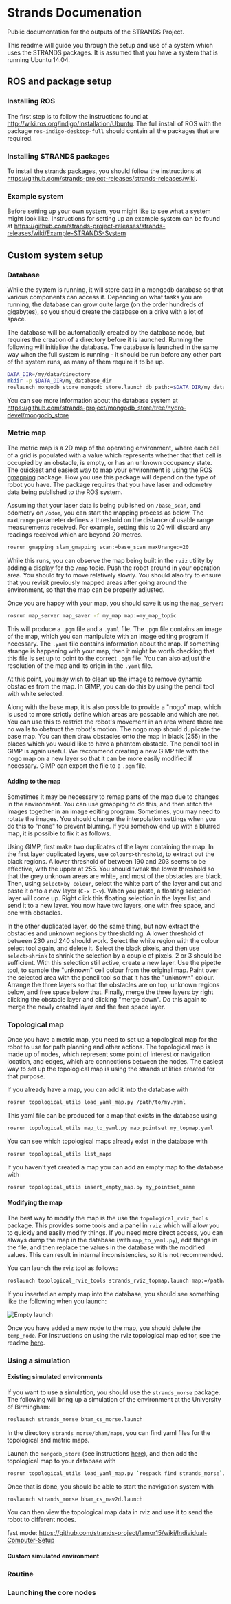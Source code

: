 # Strands Documenation
Public documentation for the outputs of the STRANDS Project. 

This readme will guide you through the setup and use of a system which uses the
STRANDS packages. It is assumed that you have a system that is running Ubuntu
14.04.

## ROS and package setup 
### Installing ROS

The first step is to follow the instructions found at
http://wiki.ros.org/indigo/Installation/Ubuntu. The full install of ROS with the
package `ros-indigo-desktop-full` should contain all the packages that are required.

### Installing STRANDS packages

To install the strands packages, you should follow the instructions at
https://github.com/strands-project-releases/strands-releases/wiki.

### Example system

Before setting up your own system, you might like to see what a system might
look like. Instructions for setting up an example system can be found at
https://github.com/strands-project-releases/strands-releases/wiki/Example-STRANDS-System

## Custom system setup

### Database

While the system is running, it will store data in a mongodb database so that
various components can access it. Depending on what tasks you are running, the
database can grow quite large (on the order hundreds of gigabytes), so you
should create the database on a drive with a lot of space.

The database will be automatically created by the database node, but requires
the creation of a directory before it is launched. Running the following will
initialise the database. The database is launched in the same way when the full
system is running - it should be run before any other part of the system runs,
as many of them require it to be up.

```sh
DATA_DIR=/my/data/directory
mkdir -p $DATA_DIR/my_database_dir
roslaunch mongodb_store mongodb_store.launch db_path:=$DATA_DIR/my_database_dir
```

You can see more information about the database system at
https://github.com/strands-project/mongodb_store/tree/hydro-devel/mongodb_store

### Metric map

The metric map is a 2D map of the operating environment, where each cell of a
grid is populated with a value which represents whether that that cell is
occupied by an obstacle, is empty, or has an unknown occupancy state. The
quickest and easiest way to map your environment is using the
[ROS gmapping](http://wiki.ros.org/gmapping) package. How you use this package
will depend on the type of robot you have. The package requires that you have
laser and odometry data being published to the ROS system.

Assuming that your laser data is being published on `/base_scan`, and odometry
on `/odom`, you can start the mapping process as below. The
`maxUrange` parameter defines a threshold on the distance of usable range
measurements received. For example, setting this to 20 will discard any readings
received which are beyond 20 metres.

```sh
rosrun gmapping slam_gmapping scan:=base_scan maxUrange:=20
```

While this runs, you can observe the map being built in the `rviz` utility by
adding a display for the `/map` topic. Push the robot around in your operation
area. You should try to move relatively slowly. You should also try to ensure
that you revisit previously mapped areas after going around the environment, so
that the map can be properly adjusted.

Once you are happy with your map, you should save it using the
[`map_server`](http://wiki.ros.org/map_server):

```sh
rosrun map_server map_saver -f my_map map:=my_map_topic
```

This will produce a `.pgm` file and a `.yaml` file. The `.pgm` file contains an
image of the map, which you can manipulate with an image editing program if
necessary. The `.yaml` file contains information about the map. If something
strange is happening with your map, then it might be worth checking that this
file is set up to point to the correct `.pgm` file. You can also adjust the
resolution of the map and its origin in the `.yaml` file.

At this point, you may wish to clean up the image to remove dynamic obstacles
from the map. In GIMP, you can do this by using the pencil tool with white
selected.

Along with the base map, it is also possible to provide a "nogo" map, which is
used to more strictly define which areas are passable and which are not. You can
use this to restrict the robot's movement in an area where there are no walls to
obstruct the robot's motion. The nogo map should duplicate the base map. You can
then draw obstacles onto the map in black (255) in the places which you would
like to have a phantom obstacle. The pencil tool in GIMP is again useful. We
recommend creating a new GIMP file with the nogo map on a new layer so that it
can be more easily modified if necessary. GIMP can export the file to a `.pgm`
file.

#### Adding to the map

Sometimes it may be necessary to remap parts of the map due to changes in the
environment. You can use gmapping to do this, and then stitch the images
together in an image editing program. Sometimes, you may need to rotate the
images. You should change the interpolation settings when you do this to "none"
to prevent blurring. If you somehow end up with a blurred map, it is possible to
fix it as follows.

Using GIMP, first make two duplicates of the layer containing the map. In the
first layer duplicated layers, use `colours>threshold`, to extract out the black
regions. A lower threshold of between 190 and 203 seems to be effective, with
the upper at 255. You should tweak the lower threshold so that the grey unknown
areas are white, and most of the obstacles are black. Then, using `select>by
colour`, select the white part of the layer and cut and paste it onto a new
layer (`C-x C-v`). When you paste, a floating selection layer will come up.
Right click this floating selection in the layer list, and send it to a new
layer. You now have two layers, one with free space, and one with obstacles.

In the other duplicated layer, do the same thing, but now extract the obstacles
and unknown regions by thresholding. A lower threshold of between 230 and 240
should work. Select the white region with the colour select tool again, and
delete it. Select the black pixels, and then use `select>shrink` to shrink the
selection by a couple of pixels. 2 or 3 should be sufficient. With this
selection still active, create a new layer. Use the pipette tool, to sample the
"unknown" cell colour from the original map. Paint over the selected area with
the pencil tool so that it has the "unknown" colour. Arrange the three layers so
that the obstacles are on top, unknown regions below, and free space below that.
Finally, merge the three layers by right clicking the obstacle layer and
clicking "merge down". Do this again to merge the newly created layer and the
free space layer.

### Topological map

Once you have a metric map, you need to set up a topological map for the robot
to use for path planning and other actions. The topological map is made up of
nodes, which represent some point of interest or navigation location, and edges,
which are connections between the nodes. The easiest way to set up the
topological map is using the strands utilities created for that purpose.

If you already have a map, you can add it into the database with

```sh
rosrun topological_utils load_yaml_map.py /path/to/my.yaml
```

This yaml file can be produced for a map that exists in the database using

```sh
rosrun topological_utils map_to_yaml.py map_pointset my_topmap.yaml
```

You can see which topological maps already exist in the database with

```sh
rosrun topological_utils list_maps
```

If you haven't yet created a map you can add an empty map to the database with

```sh
rosrun topological_utils insert_empty_map.py my_pointset_name
```

#### Modifying the map
The best way to modify the map is the use the `topological_rviz_tools` package.
This provides some tools and a panel in `rviz` which will allow you to quickly
and easily modify things. If you need more direct access, you can always dump
the map in the database (with `map_to_yaml.py`), edit things in the file, and
then replace the values in the database with the modified values. This can
result in internal inconsistencies, so it is not recommended.

You can launch the rviz tool as follows:

```sh
roslaunch topological_rviz_tools strands_rviz_topmap.launch map:=/path/to/map.yaml topmap:=topmap_pointset db_path:=/path/to/db
```

If you inserted an empty map into the database, you should see something like
the following when you launch:

![Empty launch](images/rviz_tools/00_empty_launch.png)

Once you have added a new node to the map, you should delete the `temp_node`.
For instructions on using the rviz topological map editor, see the readme
[here](https://github.com/strands-project/strands_navigation/tree/indigo-devel/topological_rviz_tools).

### Using a simulation
#### Existing simulated environments
If you want to use a simulation, you should use the `strands_morse` package. The following will bring up a simulation of the environment at the University of Birmingham:

```sh
roslaunch strands_morse bham_cs_morse.launch
```

In the directory `strands_morse/bham/maps`, you can find yaml files for the topological and metric maps.

Launch the `mongodb_store` (see instructions [here](#database)), and then add the topological map to your database with

```sh
rosrun topological_utils load_yaml_map.py `rospack find strands_morse`/bham/maps/cs_lg_sim.tplg
```

Once that is done, you should be able to start the navigation system with

```sh
roslaunch strands_morse bham_cs_nav2d.launch
```

You can then view the topological map data in rviz and use it to send the robot to different nodes.

fast mode: https://github.com/strands-project/lamor15/wiki/Individual-Computer-Setup

#### Custom simulated environment

### Routine



### Launching the core nodes


